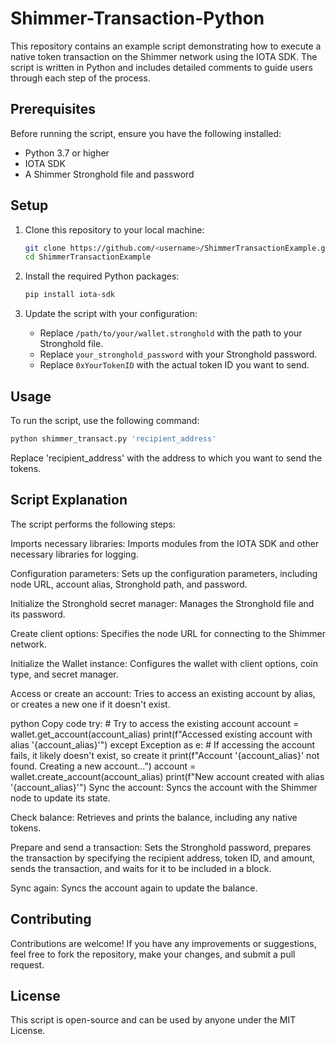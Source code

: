 # Shimmer-Transaction-Python

This repository contains an example script demonstrating how to execute a native token transaction on the Shimmer network using the IOTA SDK. The script is written in Python and includes detailed comments to guide users through each step of the process.

## Prerequisites

Before running the script, ensure you have the following installed:

- Python 3.7 or higher
- IOTA SDK
- A Shimmer Stronghold file and password

## Setup

1. Clone this repository to your local machine:
    ```bash
    git clone https://github.com/<username>/ShimmerTransactionExample.git
    cd ShimmerTransactionExample
    ```

2. Install the required Python packages:
    ```bash
    pip install iota-sdk
    ```

3. Update the script with your configuration:
    - Replace `/path/to/your/wallet.stronghold` with the path to your Stronghold file.
    - Replace `your_stronghold_password` with your Stronghold password.
    - Replace `0xYourTokenID` with the actual token ID you want to send.

## Usage

To run the script, use the following command:
```bash
python shimmer_transact.py 'recipient_address'
```

Replace 'recipient_address' with the address to which you want to send the tokens.

## Script Explanation
The script performs the following steps:

Imports necessary libraries: Imports modules from the IOTA SDK and other necessary libraries for logging.

Configuration parameters: Sets up the configuration parameters, including node URL, account alias, Stronghold path, and password.

Initialize the Stronghold secret manager: Manages the Stronghold file and its password.

Create client options: Specifies the node URL for connecting to the Shimmer network.

Initialize the Wallet instance: Configures the wallet with client options, coin type, and secret manager.

Access or create an account: Tries to access an existing account by alias, or creates a new one if it doesn't exist.

python
Copy code
try:
    # Try to access the existing account
    account = wallet.get_account(account_alias)
    print(f"Accessed existing account with alias '{account_alias}'")
except Exception as e:
    # If accessing the account fails, it likely doesn't exist, so create it
    print(f"Account '{account_alias}' not found. Creating a new account...")
    account = wallet.create_account(account_alias)
    print(f"New account created with alias '{account_alias}'")
Sync the account: Syncs the account with the Shimmer node to update its state.

Check balance: Retrieves and prints the balance, including any native tokens.

Prepare and send a transaction: Sets the Stronghold password, prepares the transaction by specifying the recipient address, token ID, and amount, sends the transaction, and waits for it to be included in a block.

Sync again: Syncs the account again to update the balance.

## Contributing
Contributions are welcome! If you have any improvements or suggestions, feel free to fork the repository, make your changes, and submit a pull request.

## License
This script is open-source and can be used by anyone under the MIT License.
